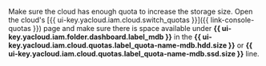 
Make sure the cloud has enough quota to increase the storage size. Open the cloud's [{{ ui-key.yacloud.iam.cloud.switch_quotas }}]({{ link-console-quotas }}) page and make sure there is space available under **{{ ui-key.yacloud.iam.folder.dashboard.label_mdb }}** in the **{{ ui-key.yacloud.iam.cloud.quotas.label_quota-name-mdb.hdd.size }}** or **{{ ui-key.yacloud.iam.cloud.quotas.label_quota-name-mdb.ssd.size }}** line.

